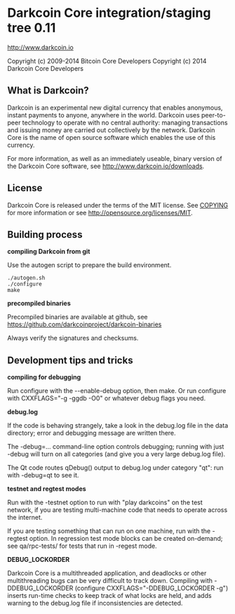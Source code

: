 Darkcoin Core integration/staging tree 0.11
===========================================

http://www.darkcoin.io

Copyright (c) 2009-2014 Bitcoin Core Developers
Copyright (c) 2014 Darkcoin Core Developers


What is Darkcoin?
----------------

Darkcoin is an experimental new digital currency that enables anonymous, instant
payments to anyone, anywhere in the world. Darkcoin uses peer-to-peer technology
to operate with no central authority: managing transactions and issuing money
are carried out collectively by the network. Darkcoin Core is the name of open
source software which enables the use of this currency.

For more information, as well as an immediately useable, binary version of
the Darkcoin Core software, see http://www.darkcoin.io/downloads.


License
-------

Darkcoin Core is released under the terms of the MIT license. See [COPYING](COPYING) for more
information or see http://opensource.org/licenses/MIT.


Building process
-----------------

**compiling Darkcoin from git**

Use the autogen script to prepare the build environment.

    ./autogen.sh
    ./configure
    make

**precompiled binaries**

Precompiled binaries are available at github, see
https://github.com/darkcoinproject/darkcoin-binaries

Always verify the signatures and checksums.


Development tips and tricks
---------------------------

**compiling for debugging**

Run configure with the --enable-debug option, then make. Or run configure with
CXXFLAGS="-g -ggdb -O0" or whatever debug flags you need.

**debug.log**

If the code is behaving strangely, take a look in the debug.log file in the data directory;
error and debugging message are written there.

The -debug=... command-line option controls debugging; running with just -debug will turn
on all categories (and give you a very large debug.log file).

The Qt code routes qDebug() output to debug.log under category "qt": run with -debug=qt
to see it.

**testnet and regtest modes**

Run with the -testnet option to run with "play darkcoins" on the test network, if you
are testing multi-machine code that needs to operate across the internet.

If you are testing something that can run on one machine, run with the -regtest option.
In regression test mode blocks can be created on-demand; see qa/rpc-tests/ for tests
that run in -regest mode.

**DEBUG_LOCKORDER**

Darkcoin Core is a multithreaded application, and deadlocks or other multithreading bugs
can be very difficult to track down. Compiling with -DDEBUG_LOCKORDER (configure
CXXFLAGS="-DDEBUG_LOCKORDER -g") inserts run-time checks to keep track of what locks
are held, and adds warning to the debug.log file if inconsistencies are detected.

